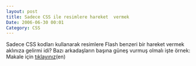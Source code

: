 ```yaml
---
layout: post
title: Sadece CSS ile resimlere hareket  vermek
Date: 2006-06-30 00:01
Category: CSS
---
```


Sadece CSS kodları kullanarak resimlere Flash benzeri bir hareket vermek
aklınıza gelirmi idi? Bazı arkadaşların başına güneş vurmuş olmalı işte
örnek: Makale için [tıklayınız][](en)

  [tıklayınız]: http://www.webreference.com/programming/css_animation/index.html
